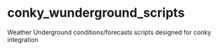 conky_wunderground_scripts
==========================

Weather Underground conditions/forecasts scripts designed for conky integration
